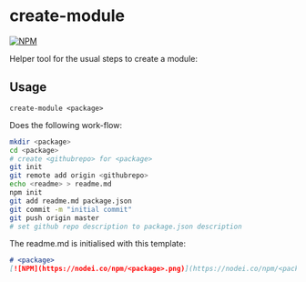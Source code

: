 # create-module
[![NPM](https://nodei.co/npm/create-module.png)](https://nodei.co/npm/create-module/)

Helper tool for the usual steps to create a module:

## Usage
```
create-module <package>
```

Does the following work-flow:
```sh
mkdir <package>
cd <package>
# create <githubrepo> for <package>
git init
git remote add origin <githubrepo>
echo <readme> > readme.md
npm init
git add readme.md package.json
git commit -m "initial commit"
git push origin master
# set github repo description to package.json description
```

The readme.md is initialised with this template:
```md
# <package>
[![NPM](https://nodei.co/npm/<package>.png)](https://nodei.co/npm/<package>/)

```

